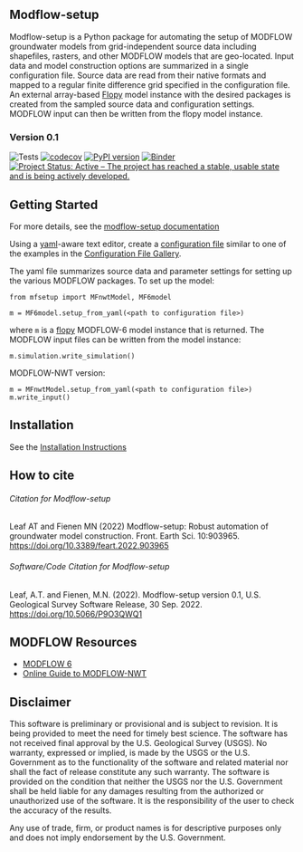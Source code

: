 
Modflow-setup
-----------------------------------------------
Modflow-setup is a Python package for automating the setup of MODFLOW groundwater models from grid-independent source data including shapefiles, rasters, and other MODFLOW models that are geo-located. Input data and model construction options are summarized in a single configuration file. Source data are read from their native formats and mapped to a regular finite difference grid specified in the configuration file. An external array-based [Flopy](https://github.com/modflowpy/flopy) model instance with the desired packages is created from the sampled source data and configuration settings. MODFLOW input can then be written from the flopy model instance.


### Version 0.1
![Tests](https://github.com/usgs/modflow-setup/workflows/Tests/badge.svg)
[![codecov](https://codecov.io/gh/usgs/modflow-setup/branch/develop/graph/badge.svg?token=aWN47DYeIv)](https://codecov.io/gh/usgs/modflow-setup)
[![PyPI version](https://badge.fury.io/py/modflow-setup.svg)](https://badge.fury.io/py/modflow-setup)
[![Binder](https://mybinder.org/badge_logo.svg)](https://mybinder.org/v2/gh/usgs/modflow-setup/develop?urlpath=lab/tree/examples)
[![Project Status: Active – The project has reached a stable, usable state and is being actively developed.](https://www.repostatus.org/badges/latest/active.svg)](https://www.repostatus.org/#active)





Getting Started
-----------------------------------------------
For more details, see the [modflow-setup documentation](https://aleaf.github.io/modflow-setup/)

Using a [yaml](https://en.wikipedia.org/wiki/YAML)-aware text editor, create a [configuration file](https://doi-usgs.github.io/modflow-setup/latest/config-file.html) similar to one of the examples in the [Configuration File Gallery](https://doi-usgs.github.io/modflow-setup/latest/config-file-gallery.html).

The yaml file summarizes source data and parameter settings for setting up the various MODFLOW packages. To set up the model:

```
from mfsetup import MFnwtModel, MF6model

m = MF6model.setup_from_yaml(<path to configuration file>)
```
where `m` is a [flopy](https://github.com/modflowpy/flopy) MODFLOW-6 model instance that is returned. The MODFLOW input files can be written from the model instance:

```
m.simulation.write_simulation()
```

MODFLOW-NWT version:

```
m = MFnwtModel.setup_from_yaml(<path to configuration file>)
m.write_input()
```

Installation
-----------------------------------------------
See the [Installation Instructions](https://doi-usgs.github.io/modflow-setup/latest/installation.html)


How to cite
-----------------------------------------------
###### Citation for Modflow-setup
Leaf AT and Fienen MN (2022) Modflow-setup: Robust automation of groundwater model construction. Front. Earth Sci. 10:903965. https://doi.org/10.3389/feart.2022.903965

###### Software/Code Citation for Modflow-setup
Leaf, A.T. and Fienen, M.N. (2022). Modflow-setup version 0.1, U.S. Geological Survey Software Release, 30 Sep. 2022. https://doi.org/10.5066/P9O3QWQ1

MODFLOW Resources
-----------------------------------------------

+ [MODFLOW 6](https://www.usgs.gov/software/modflow-6-usgs-modular-hydrologic-model)
+ [Online Guide to MODFLOW-NWT](https://water.usgs.gov/ogw/modflow-nwt/MODFLOW-NWT-Guide/)


Disclaimer
----------

This software is preliminary or provisional and is subject to revision. It is
being provided to meet the need for timely best science. The software has not
received final approval by the U.S. Geological Survey (USGS). No warranty,
expressed or implied, is made by the USGS or the U.S. Government as to the
functionality of the software and related material nor shall the fact of release
constitute any such warranty. The software is provided on the condition that
neither the USGS nor the U.S. Government shall be held liable for any damages
resulting from the authorized or unauthorized use of the software. It is the responsibility of the user to check the accuracy of the results.

Any use of trade, firm, or product names is for descriptive purposes only and does not imply endorsement by the U.S. Government.
